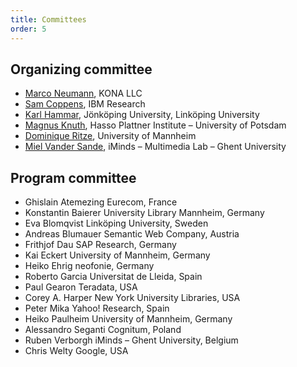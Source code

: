 ```yaml
---
title: Committees
order: 5
---
```


## Organizing committee

- [Marco Neumann](mailto:marco.neumann@gmail.com), KONA LLC
- [Sam Coppens](mailto:sam.coppens@ugent.be), IBM Research
- [Karl Hammar](mailto:karl.hammar@jth.hj.se), Jönköping University, Linköping University
- [Magnus Knuth](http://www.hpi.uni-potsdam.de/meinel/lehrstuhl/team_fotos/current_phd_students/magnus_knuth.html), Hasso Plattner Institute – University of Potsdam
- [Dominique Ritze](mailto:dominique@informatik.uni-mannheim.de), University of Mannheim
- [Miel Vander Sande](mailto:miel.vandersande@ugent.be), iMinds – Multimedia Lab – Ghent University

## Program committee
* Ghislain Atemezing  Eurecom, France 
* Konstantin Baierer  University Library Mannheim, Germany
* Eva Blomqvist  Linköping University, Sweden
* Andreas Blumauer  Semantic Web Company, Austria
* Frithjof Dau  SAP Research, Germany
* Kai Eckert  University of Mannheim, Germany
* Heiko Ehrig  neofonie, Germany
* Roberto Garcia  Universitat de Lleida, Spain‏
* Paul Gearon  Teradata, USA
* Corey A. Harper  New York University Libraries, USA
* Peter Mika  Yahoo! Research, Spain
* Heiko Paulheim  University of Mannheim, Germany 
* Alessandro Seganti  Cognitum, Poland
* Ruben Verborgh  iMinds – Ghent University, Belgium
* Chris Welty  Google, USA


